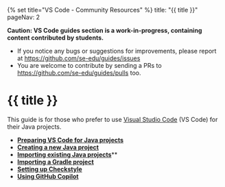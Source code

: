 {% set title="VS Code - Community Resources" %}
<frontmatter>
  title: "{{ title }}"
  pageNav: 2
</frontmatter>

<div id="wip-warning">
<box type="warning" light>

**Caution: VS Code guides section is a work-in-progress, containing content contributed by students.**

* If you notice any bugs or suggestions for improvements, please report at https://github.com/se-edu/guides/issues
* You are welcome to contribute by sending a PRs to https://github.com/se-edu/guides/pulls too.
</box>
</div>

# {{ title }}

This guide is for those who prefer to use [Visual Studio Code](https://code.visualstudio.com/) (VS Code) for their Java projects.

* [**Preparing VS Code for Java projects**](vscPreparingForJava.md)
* [**Creating a new Java project**](vscodeNewJavaProject.md)
* [**Importing existing Java projects**](vscodeImportJavaProject.html)**
* [**Importing a Gradle project**](vscImportingGradleProject.md)
* [**Setting up Checkstyle**](vscSettingUpCheckstyle.md)
* [**Using GitHub Copilot**](vscCopilot.md)
